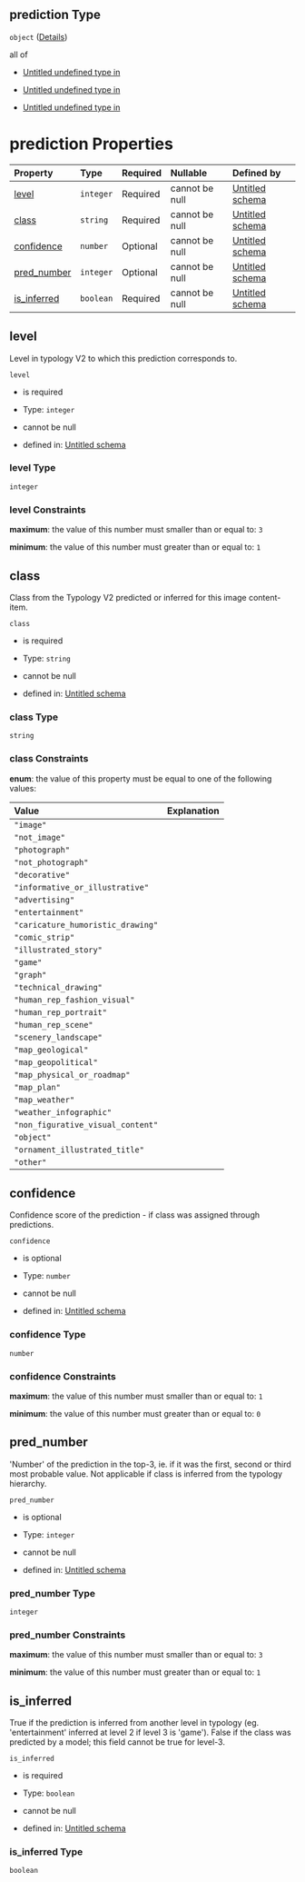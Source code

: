 ## prediction Type

`object` ([Details](image_classification-defs-prediction.md))

all of

*   [Untitled undefined type in ](image_classification-defs-prediction-allof-0.md "check type definition")

*   [Untitled undefined type in ](image_classification-defs-prediction-allof-1.md "check type definition")

*   [Untitled undefined type in ](image_classification-defs-prediction-allof-2.md "check type definition")

# prediction Properties

| Property                     | Type      | Required | Nullable       | Defined by                                                                                                                                                                                                                          |
| :--------------------------- | :-------- | :------- | :------------- | :---------------------------------------------------------------------------------------------------------------------------------------------------------------------------------------------------------------------------------- |
| [level](#level)              | `integer` | Required | cannot be null | [Untitled schema](image_classification-defs-prediction-properties-level.md "https://impresso.github.io/impresso-schemas/json/image_classification/image_classification.schema.json#/$defs/prediction/properties/level")             |
| [class](#class)              | `string`  | Required | cannot be null | [Untitled schema](image_classification-defs-prediction-properties-class.md "https://impresso.github.io/impresso-schemas/json/image_classification/image_classification.schema.json#/$defs/prediction/properties/class")             |
| [confidence](#confidence)    | `number`  | Optional | cannot be null | [Untitled schema](image_classification-defs-prediction-properties-confidence.md "https://impresso.github.io/impresso-schemas/json/image_classification/image_classification.schema.json#/$defs/prediction/properties/confidence")   |
| [pred\_number](#pred_number) | `integer` | Optional | cannot be null | [Untitled schema](image_classification-defs-prediction-properties-pred_number.md "https://impresso.github.io/impresso-schemas/json/image_classification/image_classification.schema.json#/$defs/prediction/properties/pred_number") |
| [is\_inferred](#is_inferred) | `boolean` | Required | cannot be null | [Untitled schema](image_classification-defs-prediction-properties-is_inferred.md "https://impresso.github.io/impresso-schemas/json/image_classification/image_classification.schema.json#/$defs/prediction/properties/is_inferred") |

## level

Level in typology V2 to which this prediction corresponds to.

`level`

*   is required

*   Type: `integer`

*   cannot be null

*   defined in: [Untitled schema](image_classification-defs-prediction-properties-level.md "https://impresso.github.io/impresso-schemas/json/image_classification/image_classification.schema.json#/$defs/prediction/properties/level")

### level Type

`integer`

### level Constraints

**maximum**: the value of this number must smaller than or equal to: `3`

**minimum**: the value of this number must greater than or equal to: `1`

## class

Class from the Typology V2 predicted or inferred for this image content-item.

`class`

*   is required

*   Type: `string`

*   cannot be null

*   defined in: [Untitled schema](image_classification-defs-prediction-properties-class.md "https://impresso.github.io/impresso-schemas/json/image_classification/image_classification.schema.json#/$defs/prediction/properties/class")

### class Type

`string`

### class Constraints

**enum**: the value of this property must be equal to one of the following values:

| Value                             | Explanation |
| :-------------------------------- | :---------- |
| `"image"`                         |             |
| `"not_image"`                     |             |
| `"photograph"`                    |             |
| `"not_photograph"`                |             |
| `"decorative"`                    |             |
| `"informative_or_illustrative"`   |             |
| `"advertising"`                   |             |
| `"entertainment"`                 |             |
| `"caricature_humoristic_drawing"` |             |
| `"comic_strip"`                   |             |
| `"illustrated_story"`             |             |
| `"game"`                          |             |
| `"graph"`                         |             |
| `"technical_drawing"`             |             |
| `"human_rep_fashion_visual"`      |             |
| `"human_rep_portrait"`            |             |
| `"human_rep_scene"`               |             |
| `"scenery_landscape"`             |             |
| `"map_geological"`                |             |
| `"map_geopolitical"`              |             |
| `"map_physical_or_roadmap"`       |             |
| `"map_plan"`                      |             |
| `"map_weather"`                   |             |
| `"weather_infographic"`           |             |
| `"non_figurative_visual_content"` |             |
| `"object"`                        |             |
| `"ornament_illustrated_title"`    |             |
| `"other"`                         |             |

## confidence

Confidence score of the prediction - if class was assigned through predictions.

`confidence`

*   is optional

*   Type: `number`

*   cannot be null

*   defined in: [Untitled schema](image_classification-defs-prediction-properties-confidence.md "https://impresso.github.io/impresso-schemas/json/image_classification/image_classification.schema.json#/$defs/prediction/properties/confidence")

### confidence Type

`number`

### confidence Constraints

**maximum**: the value of this number must smaller than or equal to: `1`

**minimum**: the value of this number must greater than or equal to: `0`

## pred\_number

'Number' of the prediction in the top-3, ie. if it was the first, second or third most probable value. Not applicable if class is inferred from the typology hierarchy.

`pred_number`

*   is optional

*   Type: `integer`

*   cannot be null

*   defined in: [Untitled schema](image_classification-defs-prediction-properties-pred_number.md "https://impresso.github.io/impresso-schemas/json/image_classification/image_classification.schema.json#/$defs/prediction/properties/pred_number")

### pred\_number Type

`integer`

### pred\_number Constraints

**maximum**: the value of this number must smaller than or equal to: `3`

**minimum**: the value of this number must greater than or equal to: `1`

## is\_inferred

True if the prediction is inferred from another level in typology (eg. 'entertainment' inferred at level 2 if level 3 is 'game'). False if the class was predicted by a model; this field cannot be true for level-3.

`is_inferred`

*   is required

*   Type: `boolean`

*   cannot be null

*   defined in: [Untitled schema](image_classification-defs-prediction-properties-is_inferred.md "https://impresso.github.io/impresso-schemas/json/image_classification/image_classification.schema.json#/$defs/prediction/properties/is_inferred")

### is\_inferred Type

`boolean`

